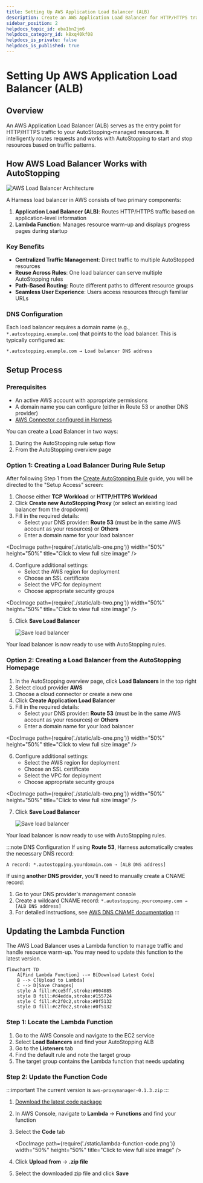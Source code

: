 ```yaml
---
title: Setting Up AWS Application Load Balancer (ALB)
description: Create an AWS Application Load Balancer for HTTP/HTTPS traffic to enable AutoStopping Rules.
sidebar_position: 2
helpdocs_topic_id: eba1bn2jm6
helpdocs_category_id: k8xq40kf08
helpdocs_is_private: false
helpdocs_is_published: true
---
```


# Setting Up AWS Application Load Balancer (ALB)

## Overview

An AWS Application Load Balancer (ALB) serves as the entry point for HTTP/HTTPS traffic to your AutoStopping-managed resources. It intelligently routes requests and works with AutoStopping to start and stop resources based on traffic patterns.

## How AWS Load Balancer Works with AutoStopping

![AWS Load Balancer Architecture](./static/create-load-balancer-aws-14.png)

A Harness load balancer in AWS consists of two primary components:

1. **Application Load Balancer (ALB)**: Routes HTTP/HTTPS traffic based on application-level information
2. **Lambda Function**: Manages resource warm-up and displays progress pages during startup

### Key Benefits

- **Centralized Traffic Management**: Direct traffic to multiple AutoStopped resources
- **Reuse Across Rules**: One load balancer can serve multiple AutoStopping rules
- **Path-Based Routing**: Route different paths to different resource groups
- **Seamless User Experience**: Users access resources through familiar URLs

### DNS Configuration

Each load balancer requires a domain name (e.g., `*.autostopping.example.com`) that points to the load balancer. This is typically configured as:

```
*.autostopping.example.com → Load balancer DNS address
```

## Setup Process

### Prerequisites

- An active AWS account with appropriate permissions
- A domain name you can configure (either in Route 53 or another DNS provider)
- [AWS Connector configured in Harness](/docs/cloud-cost-management/get-started/onboarding-guide/set-up-cost-visibility-for-aws)

You can create a Load Balancer in two ways:
1. During the AutoStopping rule setup flow
2. From the AutoStopping overview page

### Option 1: Creating a Load Balancer During Rule Setup

After following Step 1 from the [Create AutoStopping Rule](/docs/cloud-cost-management/use-ccm-cost-optimization/1-optimize-cloud-costs-with-intelligent-cloud-auto-stopping-rules/autostopping-for-aws/create-rule-ec2) guide, you will be directed to the "Setup Access" screen:

1. Choose either **TCP Workload** or **HTTP/HTTPS Workload**
2. Click **Create new AutoStopping Proxy** (or select an existing load balancer from the dropdown)
3. Fill in the required details:
   - Select your DNS provider: **Route 53** (must be in the same AWS account as your resources) or **Others**
   - Enter a domain name for your load balancer

<DocImage path={require('./static/alb-one.png')} width="50%" height="50%" title="Click to view full size image" />

4. Configure additional settings:
   - Select the AWS region for deployment
   - Choose an SSL certificate
   - Select the VPC for deployment
   - Choose appropriate security groups

<DocImage path={require('./static/alb-two.png')} width="50%" height="50%" title="Click to view full size image" />

5. Click **Save Load Balancer**

   ![Save load balancer](./static/create-load-balancer-aws-22.png)
   
Your load balancer is now ready to use with AutoStopping rules.

### Option 2: Creating a Load Balancer from the AutoStopping Homepage

1. In the AutoStopping overview page, click **Load Balancers** in the top right
2. Select cloud provider **AWS**
3. Choose a cloud connector or create a new one
4. Click **Create Application Load Balancer**
5. Fill in the required details:
   - Select your DNS provider: **Route 53** (must be in the same AWS account as your resources) or **Others**
   - Enter a domain name for your load balancer

<DocImage path={require('./static/alb-one.png')} width="50%" height="50%" title="Click to view full size image" />

6. Configure additional settings:
   - Select the AWS region for deployment
   - Choose an SSL certificate
   - Select the VPC for deployment
   - Choose appropriate security groups

<DocImage path={require('./static/alb-two.png')} width="50%" height="50%" title="Click to view full size image" />

7. Click **Save Load Balancer**

   ![Save load balancer](./static/create-load-balancer-aws-22.png)

Your load balancer is now ready to use with AutoStopping rules.

:::note DNS Configuration
If using **Route 53**, Harness automatically creates the necessary DNS record:
```
A record: *.autostopping.yourdomain.com → [ALB DNS address]
```

If using **another DNS provider**, you'll need to manually create a CNAME record:
1. Go to your DNS provider's management console
2. Create a wildcard CNAME record: `*.autostopping.yourcompany.com → [ALB DNS address]`
3. For detailed instructions, see [AWS DNS CNAME documentation](https://docs.aws.amazon.com/managedservices/latest/ctexguide/ex-dirserv-cname-record-add-col.html)
:::

## Updating the Lambda Function

The AWS Load Balancer uses a Lambda function to manage traffic and handle resource warm-up. You may need to update this function to the latest version.

```mermaid
flowchart TD
    A[Find Lambda Function] --> B[Download Latest Code]
    B --> C[Upload to Lambda]
    C --> D[Save Changes]
    style A fill:#cce5ff,stroke:#004085
    style B fill:#d4edda,stroke:#155724
    style C fill:#c2f0c2,stroke:#0f5132
    style D fill:#c2f0c2,stroke:#0f5132
```

### Step 1: Locate the Lambda Function

1. Go to the AWS Console and navigate to the EC2 service
2. Select **Load Balancers** and find your AutoStopping ALB
3. Go to the **Listeners** tab
4. Find the default rule and note the target group
5. The target group contains the Lambda function that needs updating

### Step 2: Update the Function Code

:::important
The current version is `aws-proxymanager-0.1.3.zip`
:::

1. [Download the latest code package](https://lightwing-downloads-temp.s3.ap-south-1.amazonaws.com/aws-proxymanager-0.1.3.zip)
2. In AWS Console, navigate to **Lambda** → **Functions** and find your function
3. Select the **Code** tab

   <DocImage path={require('./static/lambda-function-code.png')} width="50%" height="50%" title="Click to view full size image" />

4. Click **Upload from** → **.zip file**
5. Select the downloaded zip file and click **Save**